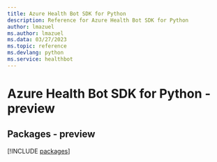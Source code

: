 ```yaml
---
title: Azure Health Bot SDK for Python
description: Reference for Azure Health Bot SDK for Python
author: lmazuel
ms.author: lmazuel
ms.data: 03/27/2023
ms.topic: reference
ms.devlang: python
ms.service: healthbot
---
```

# Azure Health Bot SDK for Python - preview
## Packages - preview
[!INCLUDE [packages](health-bot-index.md)]